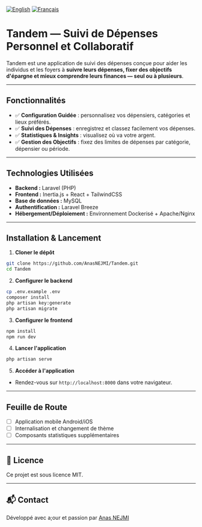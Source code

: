 [![English](https://img.shields.io/badge/lang-en-blue.svg)](./README.md)
[![Français](https://img.shields.io/badge/lang-fr-blue.svg)](./README.fr.md)

# Tandem — Suivi de Dépenses Personnel et Collaboratif

Tandem est une application de suivi des dépenses conçue pour aider les individus et les foyers à **suivre leurs dépenses, fixer des objectifs d'épargne et mieux comprendre leurs finances — seul ou à plusieurs**.

---

##  Fonctionnalités

* ✅ **Configuration Guidée** : personnalisez vos dépensiers, catégories et lieux préférés.
* ✅ **Suivi des Dépenses** : enregistrez et classez facilement vos dépenses.
* ✅ **Statistiques & Insights** : visualisez où va votre argent.
* ✅ **Gestion des Objectifs** : fixez des limites de dépenses par catégorie, dépensier ou période.

---

## Technologies Utilisées

* **Backend :** Laravel (PHP)
* **Frontend :** Inertia.js + React + TailwindCSS
* **Base de données :** MySQL
* **Authentification :** Laravel Breeze
* **Hébergement/Déploiement :** Environnement Dockerisé + Apache/Nginx

---

## Installation & Lancement

1. **Cloner le dépôt**

```bash
git clone https://github.com/AnasNEJMI/Tandem.git
cd Tandem
```

2. **Configurer le backend**

```bash
cp .env.example .env
composer install
php artisan key:generate
php artisan migrate
```

3. **Configurer le frontend**

```bash
npm install
npm run dev
```

4. **Lancer l'application**

```bash
php artisan serve
```

5. **Accéder à l'application**

* Rendez-vous sur `http://localhost:8000` dans votre navigateur.

---

## Feuille de Route


* [ ] Application mobile Android/iOS
* [ ] Internalisation et changement de thème
* [ ] Composants statistiques supplémentaires

---

## 📄 Licence

Ce projet est sous licence MIT.

---

## 📬 Contact

Développé avec a;our et passion par [Anas NEJMI](https://anasnejmi.com)
